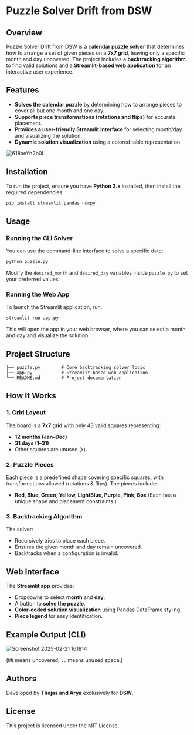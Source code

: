 # Puzzle Solver Drift from DSW

## Overview
Puzzle Solver Drift from DSW is a **calendar puzzle solver** that determines how to arrange a set of given pieces on a **7x7 grid**, leaving only a specific month and day uncovered. The project includes a **backtracking algorithm** to find valid solutions and a **Streamlit-based web application** for an interactive user experience.

## Features
- **Solves the calendar puzzle** by determining how to arrange pieces to cover all but one month and one day.
- **Supports piece transformations (rotations and flips)** for accurate placement.
- **Provides a user-friendly Streamlit interface** for selecting month/day and visualizing the solution.
- **Dynamic solution visualization** using a colored table representation.

![618aeYh2b0L](https://github.com/user-attachments/assets/464294d2-0dc7-4920-83f1-c695793f036a)


## Installation
To run the project, ensure you have **Python 3.x** installed, then install the required dependencies:
```sh
pip install streamlit pandas numpy
```

## Usage
### Running the CLI Solver
You can use the command-line interface to solve a specific date:
```sh
python puzzle.py
```
Modify the `desired_month` and `desired_day` variables inside `puzzle.py` to set your preferred values.

### Running the Web App
To launch the Streamlit application, run:
```sh
streamlit run app.py
```
This will open the app in your web browser, where you can select a month and day and visualize the solution.

## Project Structure
```
├── puzzle.py        # Core backtracking solver logic
├── app.py           # Streamlit-based web application
└── README.md        # Project documentation
```

## How It Works
### 1. Grid Layout
The board is a **7x7 grid** with only 43 valid squares representing:
- **12 months (Jan–Dec)**
- **31 days (1–31)**
- Other squares are unused (`X`).

### 2. Puzzle Pieces
Each piece is a predefined shape covering specific squares, with transformations allowed (rotations & flips). The pieces include:
- **Red, Blue, Green, Yellow, LightBlue, Purple, Pink, Box** (Each has a unique shape and placement constraints.)

### 3. Backtracking Algorithm
The solver:
- Recursively tries to place each piece.
- Ensures the given month and day remain uncovered.
- Backtracks when a configuration is invalid.

## Web Interface
The **Streamlit app** provides:
- Dropdowns to select **month** and **day**.
- A button to **solve the puzzle**.
- **Color-coded solution visualization** using Pandas DataFrame styling.
- **Piece legend** for easy identification.

## Example Output (CLI)
![Screenshot 2025-02-21 161814](https://github.com/user-attachments/assets/4b703329-7690-4206-98bb-6da2d6946893)


(`UN` means uncovered; `..` means unused space.)

## Authors
Developed by **Thejas and Arya** exclusively for **DSW**.

## License
This project is licensed under the MIT License.

